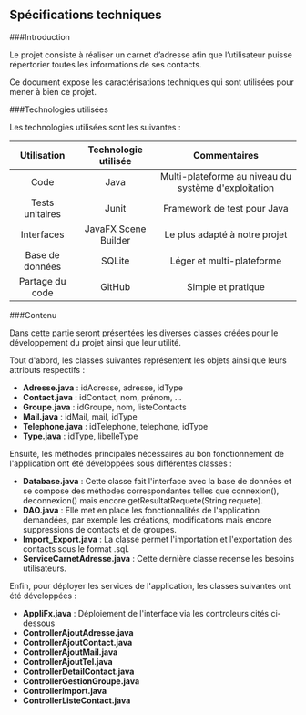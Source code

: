 ## Spécifications techniques

###Introduction

Le projet consiste à réaliser un carnet d’adresse afin que l’utilisateur puisse répertorier toutes les informations de ses contacts.  

Ce document expose les caractérisations techniques qui sont utilisées pour mener à bien ce projet.

###Technologies utilisées
 
Les technologies utilisées sont les suivantes :  

| Utilisation        | Technologie utilisée | Commentaires|
| :-------------:    |:-------------:       |:-------------: |
| Code               | Java                 |Multi-plateforme au niveau du système d'exploitation|
| Tests unitaires    | Junit                |Framework de test pour Java |
| Interfaces         | JavaFX Scene Builder |Le plus adapté à notre projet|
| Base de données    | SQLite               |Léger et multi-plateforme |
| Partage du code    | GitHub               |Simple et pratique|


###Contenu

Dans cette partie seront présentées les diverses classes créées pour le développement du projet ainsi que leur utilité.

Tout d'abord, les classes suivantes représentent les objets ainsi que leurs attributs respectifs :
+ **Adresse.java** : idAdresse, adresse, idType
+ **Contact.java** : idContact, nom, prénom, ...
+ **Groupe.java** : idGroupe, nom, listeContacts
+ **Mail.java** : idMail, mail, idType
+ **Telephone.java** : idTelephone, telephone, idType
+ **Type.java** : idType, libelleType

Ensuite, les méthodes principales nécessaires au bon fonctionnement de l'application ont été développées sous différentes classes :
+ **Database.java** : Cette classe fait l'interface avec la base de données et se compose des méthodes correspondantes telles que connexion(), deconnexion() mais encore getResultatRequete(String requete).
+ **DAO.java** : Elle met en place les fonctionnalités de l'application demandées, par exemple les créations, modifications mais encore suppressions de contacts et de groupes.
+ **Import_Export.java** : La classe permet l'importation et l'exportation des contacts sous le format .sql.
+ **ServiceCarnetAdresse.java** : Cette dernière classe recense les besoins utilisateurs.

Enfin, pour déployer les services de l'application, les classes suivantes ont été développées :
+ **AppliFx.java** : Déploiement de l'interface via les controleurs cités ci-dessous
+ **ControllerAjoutAdresse.java**
+ **ControllerAjoutContact.java**
+ **ControllerAjoutMail.java**
+ **ControllerAjoutTel.java**
+ **ControllerDetailContact.java**
+ **ControllerGestionGroupe.java**
+ **ControllerImport.java** 
+ **ControllerListeContact.java**
